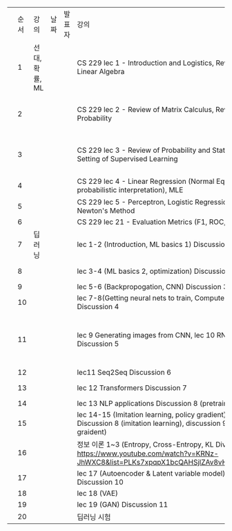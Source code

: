 | | | | | | | | | |
|-|-|-|-|-|-|-|-|-|
| |순서|강의|날짜|발표자|강의|실습|조교|추가 자료|
| |1|선대, 확률, ML| | |CS 229 lec 1 - Introduction and Logistics, Review of Linear Algebra|  실습1,2  | |실습1 ( https://drive.google.com/file/d/1Aqtea9FWbVdteVhv3U2eV11oi7MNtJh5/view?usp=sharing ) 실습2 ( https://drive.google.com/file/d/1BD_Nc0Fbf-TzLTsbs_AYo5dZ3b0k93nu/view?usp=sharing )|
| |2| | | |CS 229 lec 2 - Review of Matrix Calculus, Review of Probability|실습 3,4| |실습3 ( https://drive.google.com/file/d/1gFugPjiYe70TfGLvWA-fnhM5VhEY2Iu7/view?usp=sharing ) 실습4 ( https://drive.google.com/file/d/1XnJrNH5pXnfHVblGplEnhFZC56khNbQf/view?usp=sharing )|
| |3| | | |CS 229 lec 3 - Review of Probability and Statistics, Setting of Supervised Learning|실습5,6| |실습5 ( https://drive.google.com/file/d/16WbxPodPbYgroTCklA2Jtn6C-ztoph8U/view?usp=sharing ) 실습6 ( https://drive.google.com/file/d/1uG6MRNYujZ1ZzarZs2xkw1psYEYHACWC/view?usp=sharing )|
| |4| | | |CS 229 lec 4 - Linear Regression (Normal Equations, probabilistic interpretation), MLE |실습 7| |실습7 ( https://drive.google.com/file/d/1M0LMryw5jujFgb8Gw-ul6UAlv7vKlqjP/view?usp=sharing )|
| |5| | | |CS 229 lec 5 - Perceptron, Logistic Regression, Newton's Method|X| | |
| |6| | | |CS 229 lec 21 - Evaluation Metrics (F1, ROC, etc..)| | | |
| |7|딥러닝| | |lec 1-2 (Introduction, ML basics 1) Discussion 1| | | |
| |8| | | |lec 3-4 (ML basics 2, optimization) Discussion 2|hw1| |https://distill.pub/2017/momentum/ https://openai.com/blog/deep-double-descent/ https://mml-book.github.io/book/mml-book.pdf (p.291-p.303)|
| |9| | | |lec 5-6 (Backpropogation, CNN) Discussion 3| | | |
| |10| | | |lec 7-8(Getting neural nets to train, Computer Vision) Discussion 4|X| |overfitting in deep neural network ( https://lilianweng.github.io/lil-log/2019/03/14/are-deep-neural-networks-dramatically-overfitted.html )|
| |11| | | |lec 9 Generating images from CNN, lec 10 RNN Discussion 5| | |RNN and Regularization(Dropout):  https://medium.com/curg/deep-rnn-%EC%A0%95%EA%B7%9C%ED%99%94%EA%B0%80-%EA%B6%81%EA%B8%88%ED%95%B4-7d69f3bbc171   Bidirenctional RNN: https://d2l.ai/chapter_recurrent-modern/bi-rnn.html    Seq to Seq Machine Translation: https://deep-learning-study.tistory.com/685   Beam Search: https://littlefoxdiary.tistory.com/4|
| |12| | | |lec11 Seq2Seq Discussion 6| | | |
| |13| | | |lec 12 Transformers  Discussion 7|hw3| |Transformer: https://nlp.seas.harvard.edu/2018/04/03/attention.html#model-architecture |
| |14| | | |lec 13 NLP applications Discussion 8 (pretraining)| | | |
| |15| | | |lec 14-15 (Imitation learning, policy gradient) Discussion 8 (imitation learning), discussion 9 (policy graident)| | | |
| |16| | | |정보 이론 1~3 (Entropy, Cross-Entropy, KL Divergence) https://www.youtube.com/watch?v=KRNz-JhWXC8&list=PLKs7xpqpX1bcQAHSjlZAv8vHftDj6kXrn   |hw2| | |
| |17| | | |lec 17 (Autoencoder & Latent variable model) Discussion 10| | | |
| |18| | | |lec 18 (VAE)| | | |
| |19| | | |lec 19 (GAN) Discussion 11| | | |
| |20| | | |딥러닝 시험| | | |
